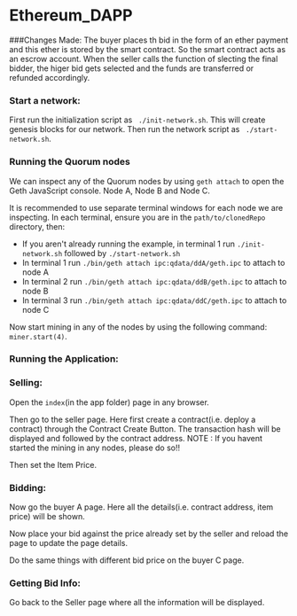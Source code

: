 # Ethereum_DAPP

###Changes Made:
 The buyer places th bid in the form of an ether payment and this ether is stored by the smart contract. So the smart contract acts as an escrow account. When the seller calls the function of slecting the final bidder, the higer bid gets selected and the funds are transferred or refunded accordingly.


### Start a network:
   
   First run the initialization script as ``` ./init-network.sh```.
   This will create genesis blocks for our network.
   Then run the network script as ``` ./start-network.sh```.


### Running the Quorum nodes

  We can inspect any of the Quorum nodes by using `geth attach` to open the Geth JavaScript console. Node A, Node B and Node C.  

It is recommended to use separate terminal windows for each node we are inspecting.  In each terminal, ensure you are in the `path/to/clonedRepo` directory, then:

- If you aren't already running the example, in terminal 1 run `./init-network.sh` followed by `./start-network.sh`
- In terminal 1 run `./bin/geth attach ipc:qdata/ddA/geth.ipc` to attach to node A
- In terminal 2 run `./bin/geth attach ipc:qdata/ddB/geth.ipc` to attach to node B
- In terminal 3 run `./bin/geth attach ipc:qdata/ddC/geth.ipc` to attach to node C

Now start mining in any of the nodes by using the following command:
 ``` miner.start(4) ```.

### Running the Application:

### Selling:
Open the `index`(in the app folder) page in any browser.

Then go to the seller page. Here first create a contract(i.e. deploy a contract) through the Contract Create Button.
 The transaction hash will be displayed and followed by the contract address. NOTE : If you havent started the mining in any nodes, please do so!! 

Then set the Item Price.

### Bidding:

Now go the buyer A page. Here all the details(i.e. contract address, item price) will be shown. 

Now place your bid against the price already set by the seller and reload the page to update the page details.

Do the same things with different bid price on the buyer C page.

### Getting Bid Info:

Go back to the Seller page where all the information will be displayed.
